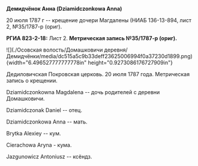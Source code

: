 **Демидчёнок Анна (Dziamidczonkowa Anna)**

20 июля 1787 г -- крещение дочери Магдалены (НИАБ 136-13-894, лист 2,
№35/1787-р (ориг).

**РГИА 823-2-18:** Лист 2. **Метрическая запись №35/1787-р (ориг).**

![](./Осовская волость/Домашковичи деревня/Демидчёнки/media/dc515a5c9b33deff23625006994f0a37230d1899.png){width="6.496527777777778in"
height="0.9273086176727909in"}

Дедиловичская Покровская церковь. 20 июля 1787 года. Метрическая запись
о крещении.

Dziamidczonkowna Magdalena -- дочь родителей с деревни Домашковичи.

Dziamidczonak Daniel -- отец.

Dziamidczonkowa Anna -- мать.

Brytka Alexiey -- кум.

Cierachowa Aryna - кума.

Jazgunowicz Antoniusz -- ксёндз.
